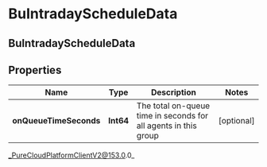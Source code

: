 # BuIntradayScheduleData

## BuIntradayScheduleData

## Properties

|Name | Type | Description | Notes|
|------------ | ------------- | ------------- | -------------|
| **onQueueTimeSeconds** | **Int64** | The total on-queue time in seconds for all agents in this group | [optional] |



_PureCloudPlatformClientV2@153.0.0_
